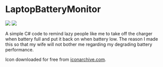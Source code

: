 # LaptopBatteryMonitor
![](https://img.shields.io/github/license/yedijas/LaptopBatteryMonitor?style=flat-square) ![](https://img.shields.io/github/release/yedijas/LaptopBatteryMonitor?style=flat-square)

A simple C# code to remind lazy people like me to take off the charger when battery full and put it back on when battery low. The reason I made this so that my wife will not bother me regarding my degrading battery performance.

Icon downloaded for free from [iconarchive.com](https://iconarchive.com/).
